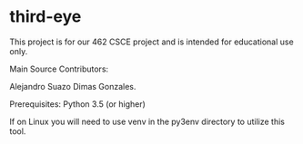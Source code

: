 # third-eye

This project is for our 462 CSCE project and is intended for educational use only. 

Main Source Contributors:

Alejandro Suazo
Dimas Gonzales. 

Prerequisites:
Python 3.5 (or higher)

If on Linux you will need to use venv in the py3env directory to utilize this tool.
